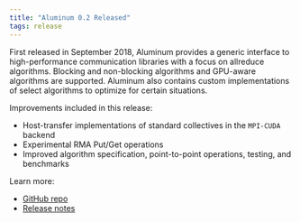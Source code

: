 ```yaml
---
title: "Aluminum 0.2 Released"
tags: release
---
```


First released in September 2018, Aluminum provides a generic interface to high-performance communication libraries with a focus on allreduce algorithms. Blocking and non-blocking algorithms and GPU-aware algorithms are supported. Aluminum also contains custom implementations of select algorithms to optimize for certain situations.

Improvements included in this release:
- Host-transfer implementations of standard collectives in the `MPI-CUDA` backend
- Experimental RMA Put/Get operations
- Improved algorithm specification, point-to-point operations, testing, and benchmarks

Learn more:
- [GitHub repo](https://github.com/LLNL/Aluminum)
- [Release notes](https://github.com/LLNL/Aluminum/releases/tag/v0.2)
